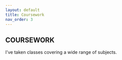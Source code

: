```yaml
---
layout: default
title: Coursework
nav_order: 3
---
```


## COURSEWORK


I've taken classes covering a wide range of subjects.